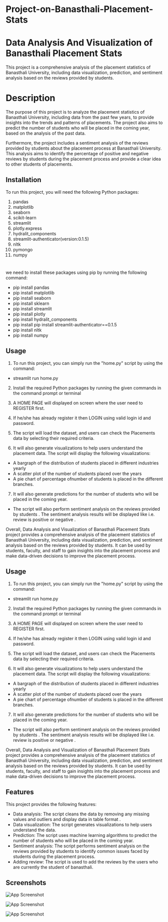 # Project-on-Banasthali-Placement-Stats


# Data Analysis And Visualization of Banasthali Placement Stats 

This project is a comprehensive analysis of the placement statistics of Banasthali University, including data visualization, prediction, and sentiment analysis based on the reviews provided by students.

# Description
The purpose of this project is to analyze the placement statistics of Banasthali University, including data from the past few years, to provide insights into the trends and patterns of placements. The project also aims to predict the number of students who will be placed in the coming year, based on the analysis of the past data.

Furthermore, the project includes a sentiment analysis of the reviews provided by students about the placement process at Banasthali University. This analysis aims to identify the percentage of  positive and negative reviews by students during the placement process and provide a clear idea  to other students  of  placements.


## Installation

To run this project, you will need the following Python packages:

1. pandas
2. matplotlib
3. seaborn
4. scikit-learn
5. streamlit
6. plotly.express
7. hydralit_components
8. streamlit-authenticator(version:0.1.5)
9. nltk                                        
10. pymongo 
11. numpy        

# 

we need to  install these packages using pip by running the following command:
-  pip install pandas
-  pip install matplotlib
-  pip install seaborn
- pip install sklearn
- pip install streamlit
- pip install plotly
- pip install hydralit_components
- pip install pip install streamlit-authenticator==0.1.5
- pip install nltk
- pip install numpy




## Usage

1. To run this project, you can simply run the "home.py" script by using the command:

-  streamlit run home.py 

2. Install the required Python packages by running the given commands in the command prompt or terminal

3. A HOME PAGE will displayed on screen where the user need to REGISTER  first.
4. If he/she has already register it then LOGIN  using valid login id and password.
5. The script will load the dataset, and users can check the Placements data by selecting their required criteria.
6. It will also  generate visualizations to help users understand the placement data.
The script will display the following visualizations:
- A bargraph of the distribution of students placed in different industries yearly
- A scatter plot of the number of students placed over the years
- A pie chart of  percentage ofnumber of students is placed in the different branches.
7.  It will also generate predictions for the number of students who will be placed in the coming year.

- The script will also perform sentiment analysis on the reviews provided by students . The sentiment analysis results will be displayed like i.e. review is positive or negative .


Overall, Data Analysis and Visualization of Banasthali Placement Stats project provides a comprehensive analysis of the placement statistics of Banasthali University, including data visualization, prediction, and sentiment analysis based on the reviews provided by students. It can be used by students, faculty, and staff to gain insights into the placement process and make data-driven decisions to improve the placement process.


## Usage

1. To run this project, you can simply run the "home.py" script by using the command:

-  streamlit run home.py 

2. Install the required Python packages by running the given commands in the command prompt or terminal

3. A HOME PAGE will displayed on screen where the user need to REGISTER  first.
4. If he/she has already register it then LOGIN  using valid login id and password.
5. The script will load the dataset, and users can check the Placements data by selecting their required criteria.
6. It will also  generate visualizations to help users understand the placement data.
The script will display the following visualizations:
- A bargraph of the distribution of students placed in different industries yearly
- A scatter plot of the number of students placed over the years
- A pie chart of  percentage ofnumber of students is placed in the different branches.
7.  It will also generate predictions for the number of students who will be placed in the coming year.

- The script will also perform sentiment analysis on the reviews provided by students . The sentiment analysis results will be displayed like i.e. review is positive or negative .


Overall, Data Analysis and Visualization of Banasthali Placement Stats project provides a comprehensive analysis of the placement statistics of Banasthali University, including data visualization, prediction, and sentiment analysis based on the reviews provided by students. It can be used by students, faculty, and staff to gain insights into the placement process and make data-driven decisions to improve the placement process.


## Features

This project provides the following features:

- Data analysis: The script cleans the data by removing any missing values and outliers and display data in table format .
- Data visualization: The script generates visualizations to help users understand the data.
- Prediction: The script uses machine learning algorithms to predict the number of students who will be placed in the coming year.
- Sentiment analysis: The script performs sentiment analysis on the reviews provided by students to identify common issues faced by students during the placement process.
- Adding review: The script is used to add the reviews by the users who are currently the student of banasthali.
## Screenshots

![App Screenshot](https://lh3.googleusercontent.com/pw/AJFCJaUqG4YApFLk21NFkQtM-90fCYlLX-RYj4_jQUezLsgHwig1nfF_1yEujSD4YHUOFczwIHVVV7vZkijF9qxRxKsaSvZs-HCRzzbwt9DhtalLdzbqvgJbH_kgpwL9CcrhnGmY2D-k51EvuMLECL7bnNtTyYPMn0ecSZ33uQJhsulPMvU8GO2xhe3APJpAlaV3K_reeZ1O7gb5EudPA9eLCugueEmyV5qUPGnWTBDNOf9kgRv_Rurp90V1cuS7SnzRBmwjfJ7SfisOKaGP5-QeCpeHi9NY_M5XI7sBVDCZhM2LylGjC5ixd1PkM04TL-TR7wdm82bDbfuf5sI1bBkN7-R-Px_HuMyOuUo4wI8u7v8gAwWKNWeAnEOiMRdiWuOQa_gs_2C6USvWqfd-NTH4d0dlH8IRyUbZdsM3yTwK2112CbTNJv_ge0tpmO3Sk3mNNiYefiN8HaBGB1Ts-jIW2TDVo1SVFHGPMNx65yCf4LstjJLg-gzYoDAIo3JS4JnVCh-ZgsD2wFYPuHS_mk8f1Karym_d1nIKHNKnk-XlGYlSrsHT9rgcPOMk6jScAi-QMOxqt7Z_ZuWFyk7V5aB9r4CO1dO0lCqCBsgQQx2fhq_I2dKdYXOlztLn6kI6tujt3hxnmFY7vThi4VO-zqSgk149ORzb3ZpDAAKROpboIDsZgP5LhCje6IdZemX1vlIUuE5SoO7y23WnKS6y-kQrmboqHK2Gp7BhNZjpQWv3FD4MX53A9X9Klv600dNzhTA7ExGW3Hdk3EzlZvsYJ3u6madQ7Avz_w2y_ys35hwhwFYPA2HsVMopwLaL9OtwsycyaJUxJ7fX1jVufvmsLaykK-tmPP0WYRgaGCgBOxxZ_ZLm28O-_0aOwRiNkMD5t80CpXiX3j5iLAK4Iagv4E_3P7MU96c=w649-h649-s-no?authuser=0)

![App Screenshot](https://lh3.googleusercontent.com/pw/AJFCJaUAGWrTE2lAx9xcIy58jlBZFXgApTfW7SodeQti5sUkMBhSmFkzL0eqKfMb2FPSMMuh9kQr_jhfgb9_hpKkgeBVR8Dh8qiBNupPSjlpeK2ODJl3BTHh5asZz0xvuFr-aa_w4nDC9Zcxd_HYsChK1rIE96XvCBtcu2v43fUvaa2CxEf-28FQBTMOMwvXJPyAHYjY7F_jVB5moBsdDJ6ML7wGVye0tN6oAaaVf84yJ1vEOgFhNAJRgoZR2kxUcT9WS2OTo6-dquNs4Jc8dhBCxCn4OMeRER-cLcYf3ppHyK5kX1PuzCmbFZtiRx7cBxlMzZiqnxf2L19VZER0svJoHMjANJ3z3rTF64oFx_tnSfiKZIJo-5DRfT2TpScqR560V2EToRGpUJ0T2ICLZdrAZ5e0g4bkRbjJ2isoHWCjGxMizbpoJHgcu5JtgwebgsKX5XKlQNCEgcrgRaKU67wHzKnn7n99F8e_lXUr-Tv0ePzOmiZZCXHwd3ws0MDUuSbezq8ATbsU3RYtolaqiVWgED58HOZW334Arqq6LvLuY-_w6TEaSfeIueDeQJyIJaLfQokR1dxc9viKcDoD-u8PF10v_4NwMRd5vtB5LfNaB4kuHo0xoKaVtG8yTZ9gXri6AHNVCXzV1qSE3vKU5kGXhOp4lwuNu8LqdUkDgHf9Isv1K9vQAxssShy-ulUCDi4ur20Y-k3dyLXaEF1Vth8EHmVDwm3aBgFgBgPoNHPw-qT3xzE2w6zA4u7wR2iF66ei3_AMxYdnqqY9J3hKfOpgv7vgQwytKVVwFZJfm90wYCD4umMVaELeF6f5bC1ujJQuTS0l2oRVWmzyMTW-Mk4f3HN6-Gk1hrrsG3pbtlF6AJWLbjg7P1oKEHkeI4kWPZFuCoIMRolRW5NP3alW3kkFkKB5qh8=w649-h649-s-no?authuser=0) 


![App Screenshot](https://lh3.googleusercontent.com/pw/AJFCJaW6Pb_7PaBg2S0rKdCoa4_7CGuYjmyheWdE7uhxKB0AgghtcbgPIVCH39we6uFOojMkmyJFYVT2PIdDr1UwBZt_an3UfwLdCQW5Wd9sie1FreS8_h27xrj1FnPQLPpJ1nMRkWFv09cX2cyt-qPEEZ12p3E77q8MONN-pS6jA_LsQ6OSVNPm86MOSKEVdyX5N03nddrcbDxIdnSUnqz6mm7geSinWSNhfd63nvf6W_LnIzu7EPqIjA2OSoaSZLfm6LZAkxGdsy0x9uYIjyIeP45x77rKYhIu3xzoIQFPyUL1Irm7Mhxr6P6jAnjl2WeFKfxlozcyUUo_7CAnkko1lus3IavCurwGQoSCERcovMJ08xqzry4_shSwoOx3mx3AI-q2ovIFtE81rG5NVUDKjUQ8K6hHeGIE3N0lbeeFSYjZhLqkOmezD1NwGltEoR-HItbJNpUvELnhDLmcWnIwhUUgxnVGjsWzdqSwtWCLdiHf1JzK6JsEPSTOa_3MuTekhDfsIChnrweZzCnztkauJyucwNSI0ePkZd44ISOea3ZSK-cKde4LfjeQgrmn0ncKq21AJlgtVjxg-QdcIAtYCbpm7JIEF73qj9x4LJr5G-gr35jLsY_8D3QcCklUblQe3pjBpW-cadcGudQc_QpvgE2OpReWCESSGmKAsDbX1M44OAnFDjloIVGeUN8PU17Du1KoFhNBVpm2ZPhk8aSq3nM_Y-CiJZ81MduOyOVQw7-GGsXUQsrrFtIybsqb9v008m-rWx9c_ayWyzYhVW5AEhJH6sBAj3KXPBQZOikjRgMBNoODyRY8RjYk_-VE1-qJiyyp8a1_5wCQxj4QYrFobeuNOwUbJFK04Gmbjwt-JtsRHpsE5MyG7Sa3zWyGI8XgzQaBG0atU0O-dXR-oicgo9TKvCU=w1297-h649-s-no?authuser=0)

